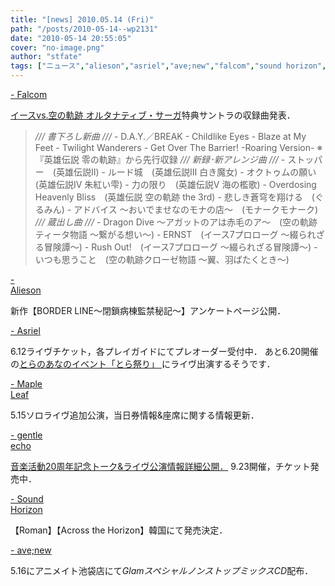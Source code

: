 ```yaml
---
title: "[news] 2010.05.14 (Fri)"
path: "/posts/2010-05-14--wp2131"
date: "2010-05-14 20:55:05"
cover: "no-image.png"
author: "stfate"
tags: ["ニュース","alieson","asriel","ave;new","falcom","sound horizon","伊藤賢治","霜月はるか"]
---
```


<style type="text/css">
<!--
p {white-space: pre-wrap};
-->
</style>

<a  href="http://www.falcom.com/" target="_blank">- Falcom</a>
<div ><a href="http://www.falcom.com/ys_vs_sora/spec/privi.html" target="_blank">イースvs.空の軌跡 オルタナティブ・サーガ</a>特典サントラの収録曲発表．
<blockquote><em>/// 書下ろし新曲 ///</em>
- D.A.Y.／BREAK
- Childlike Eyes
- Blaze at My Feet
- Twilight Wanderers
- Get Over The Barrier! -Roaring Version- ※『英雄伝説 零の軌跡』から先行収録
<em>/// 新録･新アレンジ曲 ///</em>
- ストッパー　(英雄伝説Ⅱ)
- ルード城　(英雄伝説Ⅲ 白き魔女)
- オクトゥムの願い　(英雄伝説Ⅳ 朱紅い雫)
- 力の限り　(英雄伝説Ⅴ 海の檻歌)
- Overdosing Heavenly Bliss　(英雄伝説 空の軌跡 the 3rd)
- 悲しき蒼穹を翔ける　(ぐるみん)
- アドバイス ～おいでませなのモナの店～　(モナークモナーク)
<em>/// 蔵出し曲 ///</em>
- Dragon Dive ～アガットのアは赤毛のア～　(空の軌跡ティータ物語 ～繋がる想い～)
- ERNST　(イース7プロローグ ～綴られざる冒険譚～)
- Rush Out!　(イース7プロローグ ～綴られざる冒険譚～)
- いつも思うこと　(空の軌跡クローゼ物語 ～翼、羽ばたくとき～)</blockquote>
<div が今のjdkバンドの音で聴けるとか…!!
楽しみすぎて失禁するレベルです．</div></div>

<a  href="http://www.alieson.net/html/" target="_blank">- Alieson</a>
<div >新作【BORDER LINE～閉鎖病棟監禁秘記～】アンケートページ公開．</div>

<a  href="http://asriel.jp/" target="_blank">- Asriel</a>
<div >6.12ライヴチケット，各プレイガイドにてプレオーダー受付中．
あと6.20開催の<a href="http://www.toranoana.jp/info/shop/2010_bigsight/" target="_blank">とらのあなのイベント「とら祭り」
</a>にライヴ出演するそうです．</div>

<a  href="http://shimotsukin.com/" target="_blank">- Maple Leaf</a>
<div >5.15ソロライヴ追加公演，当日券情報&座席に関する情報更新．</div>

<a  href="http://www.gentleecho.net/" target="_blank">- gentle echo</a>
<div ><a href="http://www.gentleecho.net/gem2/" target="_blank">音楽活動20周年記念トーク&ライヴ公演情報詳細公開．</a>
9.23開催，チケット発売中．</div>

<a  href="http://www.soundhorizon.com/" target="_blank">- Sound Horizon</a>
<div >【Roman】【Across the Horizon】韓国にて発売決定．</div>

<a  href="http://www.avenew.jp/" target="_blank">- ave;new</a>
<div >5.16にアニメイト池袋店にて<em>GlamスペシャルノンストップミックスCD</em>配布．</div>